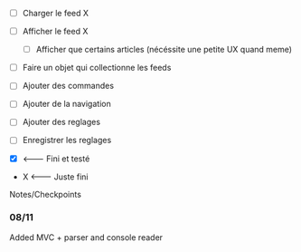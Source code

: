 * [ ] Charger le feed X
* [ ] Afficher le feed X
	* [ ] Afficher que certains articles (nécéssite une petite UX quand meme)
* [ ] Faire un objet qui collectionne les feeds 
* [ ] Ajouter des commandes
* [ ] Ajouter de la navigation
* [ ] Ajouter des reglages
* [ ] Enregistrer les reglages


* [x] <--- Fini et testé
* X <--- Juste fini

Notes/Checkpoints

### 08/11
Added MVC + parser and console reader

